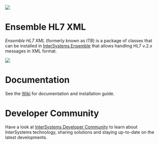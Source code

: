 ![](https://www.intersystems.com/assets/sites/10/ensemble_hl7xml_small.png)

# Ensemble HL7 XML
*Ensemble HL7 XML* (formerly known as *ITB*) is a package of classes that can be installed in [InterSystems Ensemble](http://www.intersystems.com/our-products/ensemble/ensemble-overview/) that allows handling HL7 v.2.x messages in XML format.

![](https://github.com/intersystems-ib/ITB/blob/master/cache/backup/images/itb_hl7xml.jpg)

# Documentation
See the [Wiki](https://github.com/intersystems-ib/ITB/wiki) for documentation and installation guide.

# Developer Community
Have a look at [InterSystems Developer Community](https://community.intersystems.com/) to learn about InterSystems technology, sharing solutions and staying up-to-date on the latest developments.

  

  
